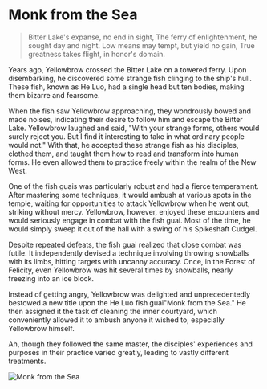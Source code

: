 # Monk from the Sea

> Bitter Lake's expanse, no end in sight,
> The ferry of enlightenment, he sought day and night.
> Low means may tempt, but yield no gain,
> True greatness takes flight, in honor's domain.

Years ago, Yellowbrow crossed the Bitter Lake on a towered ferry. Upon
disembarking, he discovered some strange fish clinging to the ship's hull.
These fish, known as He Luo, had a single head but ten bodies, making
them bizarre and fearsome.

When the fish saw Yellowbrow approaching, they wondrously bowed and
made noises, indicating their desire to follow him and escape the Bitter
Lake. Yellowbrow laughed and said, "With your strange forms, others
would surely reject you. But I find it interesting to take in what ordinary
people would not." With that, he accepted these strange fish as his
disciples, clothed them, and taught them how to read and transform into
human forms. He even allowed them to practice freely within the realm of
the New West.

One of the fish guais was particularly robust and had a fierce
temperament. After mastering some techniques, it would ambush at
various spots in the temple, waiting for opportunities to attack
Yellowbrow when he went out, striking without mercy. Yellowbrow,
however, enjoyed these encounters and would seriously engage in
combat with the fish guai. Most of the time, he would simply sweep it out
of the hall with a swing of his Spikeshaft Cudgel.

Despite repeated defeats, the fish guai realized that close combat was
futile. It independently devised a technique involving throwing snowballs
with its limbs, hitting targets with uncanny accuracy. Once, in the Forest
of Felicity, even Yellowbrow was hit several times by snowballs, nearly
freezing into an ice block.

Instead of getting angry, Yellowbrow was delighted and unprecedentedly
bestowed a new title upon the He Luo fish guai"Monk from the Sea." He
then assigned it the task of cleaning the inner courtyard, which
conveniently allowed it to ambush anyone it wished to, especially
Yellowbrow himself.

Ah, though they followed the same master, the disciples' experiences and
purposes in their practice varied greatly, leading to vastly different
treatments.

![Monk from the Sea](/image-20240827233131633.png)